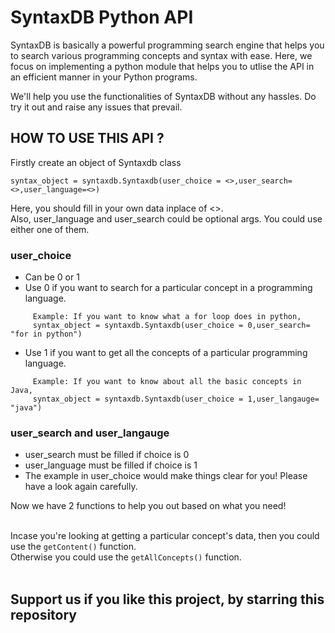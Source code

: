 # SyntaxDB Python API

SyntaxDB is basically a powerful programming search engine that helps you to search various programming concepts and syntax with ease. Here, we focus on implementing a python module that helps you to utlise the API in an efficient manner in your Python programs.<br/>

We'll help you use the functionalities of SyntaxDB without any hassles. Do try it out and raise any issues that prevail. <br/>

## HOW TO USE THIS API ?
Firstly create an object of Syntaxdb class

    syntax_object = syntaxdb.Syntaxdb(user_choice = <>,user_search=<>,user_language=<>)

Here, you should fill in your own data inplace of <>.<br/>
Also, user_language and user_search could be optional args. You could use either one of them.

### user_choice
- Can be 0 or 1
- Use 0 if you want to search for a particular concept in a programming language.
```
     Example: If you want to know what a for loop does in python,
     syntax_object = syntaxdb.Syntaxdb(user_choice = 0,user_search= "for in python")
```
- Use 1 if you want to get all the concepts of a particular programming language.
```
     Example: If you want to know about all the basic concepts in Java,
     syntax_object = syntaxdb.Syntaxdb(user_choice = 1,user_langauge= "java")
```

### user_search and user_langauge
- user_search must be filled if choice is 0
- user_language must be filled if choice is 1
- The example in user_choice would make things clear for you! Please have a look again carefully.

Now we have 2 functions to help you out based on what you need!<br/><br/>

Incase you're looking at getting a particular concept's data, then you could use the ```getContent()``` function.<br/>
Otherwise you could use the ```getAllConcepts()``` function.<br/><br/>

## Support us if you like this project, by starring this repository
